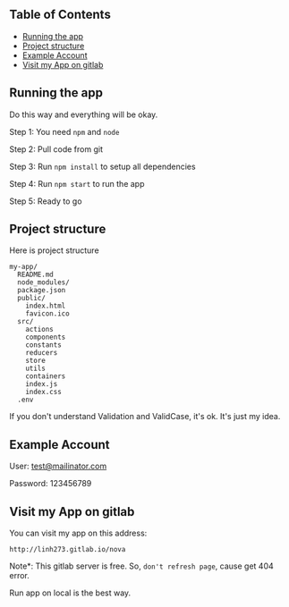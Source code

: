 ## Table of Contents

- [Running the app](#running-the-app)
- [Project structure](#project-structure)
- [Example Account](#example-account)
- [Visit my App on gitlab](#visit-my-app-on-gitlab)

## Running the app

Do this way and everything will be okay.

Step 1: You need `npm` and `node`

Step 2: Pull code from git

Step 3: Run `npm install` to setup all dependencies

Step 4: Run `npm start` to run the app

Step 5: Ready to go

## Project structure

Here is project structure

```
my-app/
  README.md
  node_modules/
  package.json
  public/
    index.html
    favicon.ico
  src/
    actions
    components
    constants
    reducers
    store
    utils
    containers
    index.js
    index.css
  .env
```

If you don't understand Validation and ValidCase, it's ok. It's just my idea.

## Example Account

User: test@mailinator.com

Password: 123456789

## Visit my App on gitlab

You can visit my app on this address:

`http://linh273.gitlab.io/nova`

Note*: This gitlab server is free. So, `don't refresh page`, cause get 404 error.

Run app on local is the best way.
